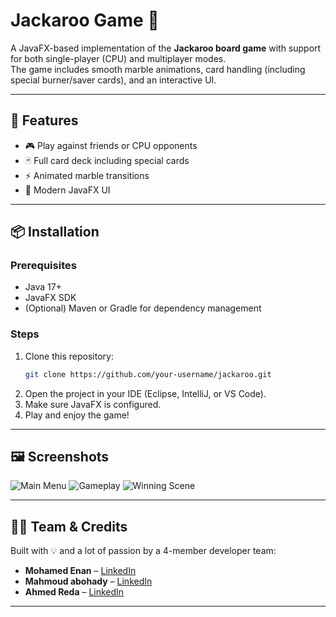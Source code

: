 # Jackaroo Game 🎲

A JavaFX-based implementation of the **Jackaroo board game** with support for both single-player (CPU) and multiplayer modes.  
The game includes smooth marble animations, card handling (including special burner/saver cards), and an interactive UI.

---

## 🚀 Features
- 🎮 Play against friends or CPU opponents
- 🃏 Full card deck including special cards
- ⚡ Animated marble transitions
- 🎨 Modern JavaFX UI

---

## 📦 Installation

### Prerequisites
- Java 17+  
- JavaFX SDK  
- (Optional) Maven or Gradle for dependency management

### Steps
1. Clone this repository:
   ```bash
   git clone https://github.com/your-username/jackaroo.git
2. Open the project in your IDE (Eclipse, IntelliJ, or VS Code).
3. Make sure JavaFX is configured.
4. Play and enjoy the game!
---

## 🖼️ Screenshots

![Main Menu](screenshots/main-menu.png)
![Gameplay](screenshots/gameplay.png)
![Winning Scene](screenshots/winningscene.png)


---

## 👨‍💻 Team & Credits

Built with 💡 and a lot of passion by a 4-member developer team:

- **Mohamed Enan** – [LinkedIn](https://www.linkedin.com/in/mohamed-enan-1122ba306/)
- **Mahmoud abohady** – [LinkedIn](https://www.linkedin.com/in/mahmoud-abohady/)
- **Ahmed Reda** – [LinkedIn](https://www.linkedin.com/in/ahmed-reda-8084442b4/)

---
